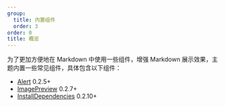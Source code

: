 ```yaml
---
group:
  title: 内置组件
  order: 3
order: 0
title: 概览
---
```


为了更加方便地在 Markdown 中使用一些组件，增强 Markdown 展示效果，主题内置一些常见组件，具体包含以下组件：

- [Alert](./builtins-alert.zh-CN.md) <Badge>0.2.5+</Badge>
- [ImagePreview](./builtins-image-preview.zh-CN.md) <Badge>0.2.7+</Badge>
- [InstallDependencies](./builtins-install-dependencies.zh-CN.md) <Badge>0.2.10+</Badge>
